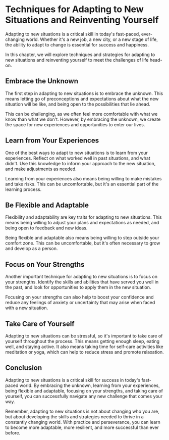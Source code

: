 Techniques for Adapting to New Situations and Reinventing Yourself
=========================================================================================================

Adapting to new situations is a critical skill in today's fast-paced, ever-changing world. Whether it's a new job, a new city, or a new stage of life, the ability to adapt to change is essential for success and happiness.

In this chapter, we will explore techniques and strategies for adapting to new situations and reinventing yourself to meet the challenges of life head-on.

Embrace the Unknown
-------------------

The first step in adapting to new situations is to embrace the unknown. This means letting go of preconceptions and expectations about what the new situation will be like, and being open to the possibilities that lie ahead.

This can be challenging, as we often feel more comfortable with what we know than what we don't. However, by embracing the unknown, we create the space for new experiences and opportunities to enter our lives.

Learn from Your Experiences
---------------------------

One of the best ways to adapt to new situations is to learn from your experiences. Reflect on what worked well in past situations, and what didn't. Use this knowledge to inform your approach to the new situation, and make adjustments as needed.

Learning from your experiences also means being willing to make mistakes and take risks. This can be uncomfortable, but it's an essential part of the learning process.

Be Flexible and Adaptable
-------------------------

Flexibility and adaptability are key traits for adapting to new situations. This means being willing to adjust your plans and expectations as needed, and being open to feedback and new ideas.

Being flexible and adaptable also means being willing to step outside your comfort zone. This can be uncomfortable, but it's often necessary to grow and develop as a person.

Focus on Your Strengths
-----------------------

Another important technique for adapting to new situations is to focus on your strengths. Identify the skills and abilities that have served you well in the past, and look for opportunities to apply them in the new situation.

Focusing on your strengths can also help to boost your confidence and reduce any feelings of anxiety or uncertainty that may arise when faced with a new situation.

Take Care of Yourself
---------------------

Adapting to new situations can be stressful, so it's important to take care of yourself throughout the process. This means getting enough sleep, eating well, and staying active. It also means taking time for self-care activities like meditation or yoga, which can help to reduce stress and promote relaxation.

Conclusion
----------

Adapting to new situations is a critical skill for success in today's fast-paced world. By embracing the unknown, learning from your experiences, being flexible and adaptable, focusing on your strengths, and taking care of yourself, you can successfully navigate any new challenge that comes your way.

Remember, adapting to new situations is not about changing who you are, but about developing the skills and strategies needed to thrive in a constantly changing world. With practice and perseverance, you can learn to become more adaptable, more resilient, and more successful than ever before.
